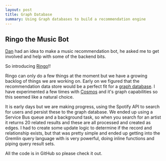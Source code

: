 ```yaml
---
layout: post
title: Graph Database
summary: Using Graph databases to build a recommendation engine
---
```


## Ringo the Music Bot

[Dan](https://twitter.com/DanielLarsenNZ) had an idea to make a music recommendation bot, he asked me to get involved and help with some of the backend bits.

So introducing [Ringo](https://github.com/Ringobot/ringo)!!

Ringo can only do a few things at the moment but we have a growing backlog of things we are working on. Early on we figured that the recommendation data store would be a perfect fit for a [graph database](https://en.wikipedia.org/wiki/Graph_database). I have experimented a few times with [Cosmos](https://docs.microsoft.com/en-us/azure/cosmos-db/graph-introduction) and it's graph capabilities so this seemed like a natural choice.

It is early days but we are making progress, using the Spotify API to search for users and persist these to the graph database. We ended up using a Service Bus queue and a background task, so when you search for an artist it returns 20 related results and these are all processed and created as edges. I had to create some update logic to determine if the record and relationship exists, but that was pretty simple and ended up getting into the Gremlin query language with is very powerful, doing inline functions and piping query result sets.

All the code is in GitHub so please check it out.